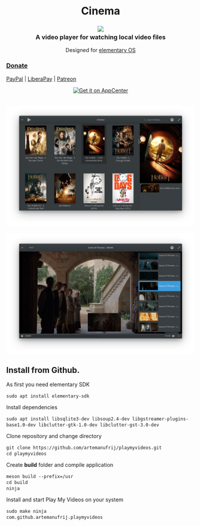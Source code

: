 <div>
  <h1 align="center">Cinema</h1>
  <h3 align="center"><img src="data/icons/com.github.artemanufrij.playmyvideos.svg"/><br>A video player for watching local video files</h3>
  <p align="center">Designed for <a href="https://elementary.io"> elementary OS</p>
</div>

### Donate
<a href="https://www.paypal.me/ArtemAnufrij">PayPal</a> | <a href="https://liberapay.com/Artem/donate">LiberaPay</a> | <a href="https://www.patreon.com/ArtemAnufrij">Patreon</a>

<p align="center">
  <a href="https://appcenter.elementary.io/com.github.artemanufrij.playmyvideos">
    <img src="https://appcenter.elementary.io/badge.svg" alt="Get it on AppCenter">
  </a>
</p>
<p align="center">
  <img src="screenshots/Screenshot.png"/>
  <br/>
  <img src="screenshots/Screenshot_Player.png"/>
</p>

## Install from Github.

As first you need elementary SDK
```
sudo apt install elementary-sdk
```
Install dependencies
```
sudo apt install libsqlite3-dev libsoup2.4-dev libgstreamer-plugins-base1.0-dev libclutter-gtk-1.0-dev libclutter-gst-3.0-dev
```
Clone repository and change directory
```
git clone https://github.com/artemanufrij/playmyvideos.git
cd playmyvideos
```

Create **build** folder and compile application
```
meson build --prefix=/usr
cd build
ninja
```

Install and start Play My Videos on your system
```
sudo make ninja
com.github.artemanufrij.playmyvideos
```
